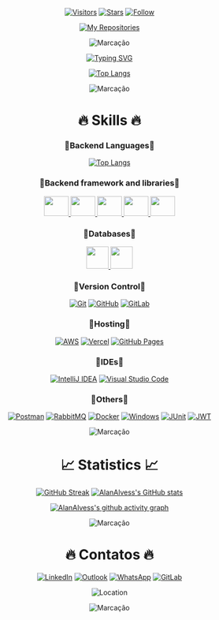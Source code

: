 <!--
**alanalvess/alanalvess** is a ✨ _special_ ✨ repository because its `README.md` (this file) appears on your GitHub profile.

Here are some ideas to get you started:

- 🔭 I’m currently working on ...
- 🌱 I’m currently learning ...
- 👯 I’m looking to collaborate on ...
- 🤔 I’m looking for help with ...
- 💬 Ask me about ...
- 📫 How to reach me: ...
- 😄 Pronouns: ...
- ⚡ Fun fact: ...
-->

<div align=center >

[![Visitors](https://komarev.com/ghpvc/?username=alanalvess&color=blueviolet&label=Visitors&style=for-the-badge&logo=eye)](https://komarev.com/ghpvc/?username=alanalvess&color=447ff7&label=Visitor+count)
[![Stars](https://custom-icon-badges.herokuapp.com/github/stars/alanalvess?color=55960c&style=for-the-badge&logo=star)](https://github.com/alanalvess?tab=repositories&sort=stargazers)
[![Follow](https://custom-icon-badges.herokuapp.com/github/followers/alanalvess?color=236ad3&style=for-the-badge&logo=person-add&label=Follow&logoColor=white)](https://github.com/alanalvess?tab=followers)

[![My Repositories](https://custom-icon-badges.herokuapp.com/badge/-My%20Repositories-blue?style=for-the-badge&logoColor=white&logo=repo)](https://github.com/alanalvess?tab=repositories)


![Marcação](https://user-images.githubusercontent.com/73097560/115834477-dbab4500-a447-11eb-908a-139a6edaec5c.gif)          

[![Typing SVG](https://readme-typing-svg.herokuapp.com?font=audiowide&size=50&color=F8D847&center=true&vCenter=true&width=1250&height=100&lines=Meu+nome+%C3%A9+Alan+Alves;Sou+desenvolvedor+Backend;Estudante+de+Engenharia+da+Computa%C3%A7%C3%A3o)](https://git.io/typing-svg)

[![Top Langs](https://github-readme-stats.vercel.app/api/top-langs/?username=AlanAlvess&theme=radical&hide_border=true&layout=compact)](https://github.com/anuraghazra/github-readme-stats)


![Marcação](https://user-images.githubusercontent.com/73097560/115834477-dbab4500-a447-11eb-908a-139a6edaec5c.gif)

# 🔥 Skills 🔥

### 🔹Backend Languages🔹

[![Top Langs](https://img.icons8.com/color/48/000000/java-coffee-cup-logo.png)](https://www.java.com)


### 🔹Backend framework and libraries🔹

<p>
  <a href="https://spring.io/projects/spring-framework" target="_blank"> 
    <img src="https://spring.io/images/projects/spring-framework-640ad1b04f7efa89e0f0f7353e6b5e02.svg?v=2" height=40 width=50 /> </a>
  <a href="https://spring.io/projects/spring-boot" target="_blank"> 
    <img src="https://spring.io/images/projects/spring-boot-7f2e24fb962501672cc91ccd285ed2ba.svg" height=40 width=50 /> </a>
  <a href="https://spring.io/projects/spring-data" target="_blank"> 
    <img src="https://spring.io/images/projects/spring-data-79cc203ed8c54191215a60f9e5dc638f.svg" height=40 width=50 /> </a>
  <a href="https://spring.io/projects/spring-security" target="_blank"> 
    <img src="https://spring.io/images/projects/spring-security-b712a4cdb778e72eb28b8c55ec39dbd1.svg" height=40 width=50 /> </a>
  <a href="https://spring.io/projects/spring-cloud" target="_blank"> 
    <img src="https://spring.io/images/projects/spring-cloud-81fe04ab129ab99da0e7c7115bb09920.svg" height=40 width=50 /> </a>
</p>


### 🔹Databases🔹


<p > 
  <a href="https://www.mysql.com/" target="_blank">
    <img src="https://www.mysql.com/common/logos/logo-mysql-170x115.png" height=45 /> </a>
    
  <a href="https://www.mongodb.com/" target="_blank"> 
    <img src="https://webimages.mongodb.com/_com_assets/cms/kuyjf3vea2hg34taa-horizontal_default_slate_blue.svg" height=45 /> </a>
</p>


### 🔹Version Control🔹

[![Git](https://img.shields.io/badge/git-%23F05033.svg?style=for-the-badge&logo=git&logoColor=white)](https://git-scm.com/)
[![GitHub](https://img.shields.io/badge/github-%23121011.svg?style=for-the-badge&logo=github&logoColor=white)](https://github.com/)
[![GitLab](https://img.shields.io/badge/gitlab-%23181717.svg?style=for-the-badge&logo=gitlab&logoColor=white)](https://about.gitlab.com/)


### 🔹Hosting🔹

[![AWS](https://img.shields.io/badge/AWS-%23FF9900.svg?style=for-the-badge&logo=amazon-aws&logoColor=white)](https://aws.amazon.com/pt/)
[![Vercel](https://img.shields.io/badge/vercel-%23000000.svg?style=for-the-badge&logo=vercel&logoColor=white)](https://vercel.com/)
[![GitHub Pages](https://img.shields.io/badge/GitHub%20Pages-327FC7.svg?style=for-the-badge&logo=github&logoColor=white)](https://pages.github.com/)


### 🔹IDEs🔹

[![IntelliJ IDEA](https://img.shields.io/badge/IntelliJIDEA-000000.svg?style=for-the-badge&logo=intellij-idea&logoColor=white)](https://www.jetbrains.com/idea/)
[![Visual Studio Code](https://img.shields.io/badge/Visual%20Studio%20Code-0078d7.svg?style=for-the-badge&logo=visual-studio-code&logoColor=white)](https://code.visualstudio.com/)


### 🔹Others🔹

[![Postman](https://img.shields.io/badge/Postman-FF6C37?style=for-the-badge&logo=postman&logoColor=white)](https://www.postman.com/)
[![RabbitMQ](https://img.shields.io/badge/Rabbitmq-FF6600?style=for-the-badge&logo=rabbitmq&logoColor=white)](https://www.rabbitmq.com/)
[![Docker](https://img.shields.io/badge/docker-%230db7ed.svg?style=for-the-badge&logo=docker&logoColor=white)](https://www.docker.com/)
[![Windows](https://img.shields.io/badge/Windows-0078D6?style=for-the-badge&logo=windows&logoColor=white)](https://www.microsoft.com/pt-br/windows?r=1)
[![JUnit](https://custom-icon-badges.herokuapp.com/badge/JUnit-25A162.svg?style=for-the-badge&logo=check-circle&logoColor=white)](https://junit.org/junit5/)
[![JWT](https://img.shields.io/badge/JWT-black?style=for-the-badge&logo=JSON%20web%20tokens)](https://jwt.io/)


![Marcação](https://user-images.githubusercontent.com/73097560/115834477-dbab4500-a447-11eb-908a-139a6edaec5c.gif)

# 📈 Statistics 📈

[![GitHub Streak](https://github-readme-streak-stats.herokuapp.com/?user=AlanAlvess&theme=radical&hide_border=true)](https://git.io/streak-stats)
[![AlanAlvess's GitHub stats](https://github-readme-stats.vercel.app/api?username=AlanAlvess&show_icons=true&theme=radical&hide_border=true&count_private=true)](https://github.com/anuraghazra/github-readme-stats)
  
[![AlanAlvess's github activity graph](https://activity-graph.herokuapp.com/graph?username=AlanAlvess&theme=redical&hide_border=true)](https://github.com/ashutosh00710/github-readme-activity-graph)


![Marcação](https://user-images.githubusercontent.com/73097560/115834477-dbab4500-a447-11eb-908a-139a6edaec5c.gif)

# 🔥 Contatos 🔥 

[![LinkedIn](https://img.shields.io/badge/linkedin-%230077B5.svg?style=for-the-badge&logo=linkedin&logoColor=white)](https://www.linkedin.com/in/alanalvess/)
[![Outlook](https://img.shields.io/badge/Microsoft_Outlook-0078D4?style=for-the-badge&logo=microsoft-outlook&logoColor=white)](mailto:alan.alvess@outlook.com)
[![WhatsApp](https://img.shields.io/badge/WhatsApp-25D366?style=for-the-badge&logo=whatsapp&logoColor=white)](https://api.whatsapp.com/send?phone=5511984982465)
[![GitLab](https://img.shields.io/badge/gitlab-%23181717.svg?style=for-the-badge&logo=gitlab&logoColor=white)](https://gitlab.com/alanalvess)

![Location](https://custom-icon-badges.herokuapp.com/badge/S%C3%A3o%20Paulo-BRA-purple?style=for-the-badge&logo=location&logoColor=white)


![Marcação](https://user-images.githubusercontent.com/73097560/115834477-dbab4500-a447-11eb-908a-139a6edaec5c.gif)
